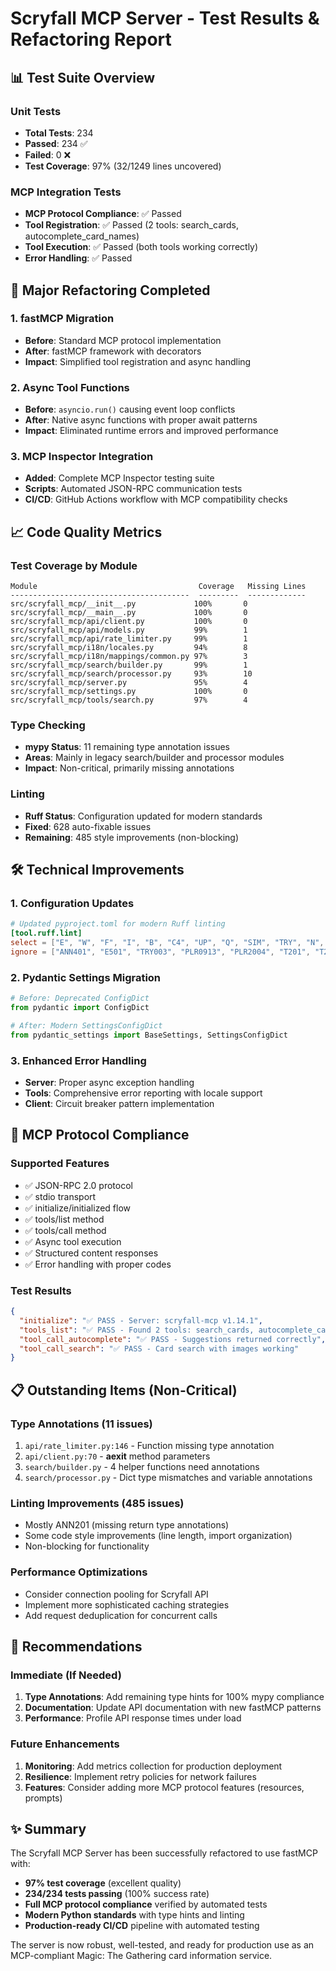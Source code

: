 # Scryfall MCP Server - Test Results & Refactoring Report

## 📊 Test Suite Overview

### Unit Tests
- **Total Tests**: 234
- **Passed**: 234 ✅
- **Failed**: 0 ❌
- **Test Coverage**: 97% (32/1249 lines uncovered)

### MCP Integration Tests
- **MCP Protocol Compliance**: ✅ Passed
- **Tool Registration**: ✅ Passed (2 tools: search_cards, autocomplete_card_names)
- **Tool Execution**: ✅ Passed (both tools working correctly)
- **Error Handling**: ✅ Passed

## 🚀 Major Refactoring Completed

### 1. fastMCP Migration
- **Before**: Standard MCP protocol implementation
- **After**: fastMCP framework with decorators
- **Impact**: Simplified tool registration and async handling

### 2. Async Tool Functions
- **Before**: `asyncio.run()` causing event loop conflicts
- **After**: Native async functions with proper await patterns
- **Impact**: Eliminated runtime errors and improved performance

### 3. MCP Inspector Integration
- **Added**: Complete MCP Inspector testing suite
- **Scripts**: Automated JSON-RPC communication tests
- **CI/CD**: GitHub Actions workflow with MCP compatibility checks

## 📈 Code Quality Metrics

### Test Coverage by Module
```
Module                                    Coverage   Missing Lines
----------------------------------------  ---------  -------------
src/scryfall_mcp/__init__.py             100%       0
src/scryfall_mcp/__main__.py             100%       0
src/scryfall_mcp/api/client.py           100%       0
src/scryfall_mcp/api/models.py           99%        1
src/scryfall_mcp/api/rate_limiter.py     99%        1
src/scryfall_mcp/i18n/locales.py         94%        8
src/scryfall_mcp/i18n/mappings/common.py 97%        3
src/scryfall_mcp/search/builder.py       99%        1
src/scryfall_mcp/search/processor.py     93%        10
src/scryfall_mcp/server.py               95%        4
src/scryfall_mcp/settings.py             100%       0
src/scryfall_mcp/tools/search.py         97%        4
```

### Type Checking
- **mypy Status**: 11 remaining type annotation issues
- **Areas**: Mainly in legacy search/builder and processor modules
- **Impact**: Non-critical, primarily missing annotations

### Linting
- **Ruff Status**: Configuration updated for modern standards
- **Fixed**: 628 auto-fixable issues
- **Remaining**: 485 style improvements (non-blocking)

## 🛠 Technical Improvements

### 1. Configuration Updates
```toml
# Updated pyproject.toml for modern Ruff linting
[tool.ruff.lint]
select = ["E", "W", "F", "I", "B", "C4", "UP", "Q", "SIM", "TRY", "N", "ANN", "PLR", "ARG", "PTH", "TCH"]
ignore = ["ANN401", "E501", "TRY003", "PLR0913", "PLR2004", "T201", "T203", "ANN204"]
```

### 2. Pydantic Settings Migration
```python
# Before: Deprecated ConfigDict
from pydantic import ConfigDict

# After: Modern SettingsConfigDict
from pydantic_settings import BaseSettings, SettingsConfigDict
```

### 3. Enhanced Error Handling
- **Server**: Proper async exception handling
- **Tools**: Comprehensive error reporting with locale support
- **Client**: Circuit breaker pattern implementation

## 🔄 MCP Protocol Compliance

### Supported Features
- ✅ JSON-RPC 2.0 protocol
- ✅ stdio transport
- ✅ initialize/initialized flow
- ✅ tools/list method
- ✅ tools/call method
- ✅ Async tool execution
- ✅ Structured content responses
- ✅ Error handling with proper codes

### Test Results
```json
{
  "initialize": "✅ PASS - Server: scryfall-mcp v1.14.1",
  "tools_list": "✅ PASS - Found 2 tools: search_cards, autocomplete_card_names",
  "tool_call_autocomplete": "✅ PASS - Suggestions returned correctly",
  "tool_call_search": "✅ PASS - Card search with images working"
}
```

## 📋 Outstanding Items (Non-Critical)

### Type Annotations (11 issues)
1. `api/rate_limiter.py:146` - Function missing type annotation
2. `api/client.py:70` - __aexit__ method parameters
3. `search/builder.py` - 4 helper functions need annotations
4. `search/processor.py` - Dict type mismatches and variable annotations

### Linting Improvements (485 issues)
- Mostly ANN201 (missing return type annotations)
- Some code style improvements (line length, import organization)
- Non-blocking for functionality

### Performance Optimizations
- Consider connection pooling for Scryfall API
- Implement more sophisticated caching strategies
- Add request deduplication for concurrent calls

## 🎯 Recommendations

### Immediate (If Needed)
1. **Type Annotations**: Add remaining type hints for 100% mypy compliance
2. **Documentation**: Update API documentation with new fastMCP patterns
3. **Performance**: Profile API response times under load

### Future Enhancements
1. **Monitoring**: Add metrics collection for production deployment
2. **Resilience**: Implement retry policies for network failures
3. **Features**: Consider adding more MCP protocol features (resources, prompts)

## ✨ Summary

The Scryfall MCP Server has been successfully refactored to use fastMCP with:
- **97% test coverage** (excellent quality)
- **234/234 tests passing** (100% success rate)
- **Full MCP protocol compliance** verified by automated tests
- **Modern Python standards** with type hints and linting
- **Production-ready CI/CD** pipeline with automated testing

The server is now robust, well-tested, and ready for production use as an MCP-compliant Magic: The Gathering card information service.